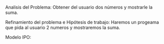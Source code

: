 
Analisis del Problema:
Obtener del usuario dos números y mostrarle la suma.

Refinamiento del problema e Hipótesis de trabajo:
Haremos un progeama que pida al usuario 2 numeros y mostraremos la suma.

Modelo IPO:
